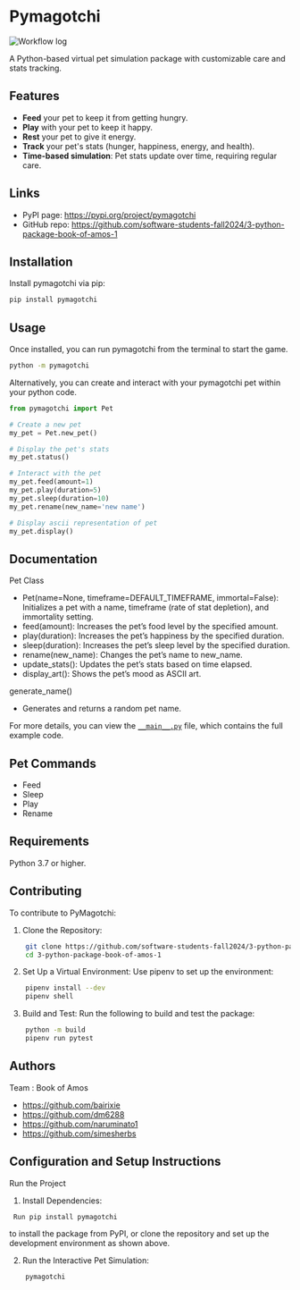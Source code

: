 # Pymagotchi

![Workflow log](https://github.com/software-students-fall2024/3-python-package-book-of-amos-1/actions/workflows/event-logger.yml/badge.svg)

A Python-based virtual pet simulation package with customizable care and stats tracking.

## Features

- **Feed** your pet to keep it from getting hungry.
- **Play** with your pet to keep it happy.
- **Rest** your pet to give it energy.
- **Track** your pet's stats (hunger, happiness, energy, and health).
- **Time-based simulation**: Pet stats update over time, requiring regular care.

## Links
* PyPI page: https://pypi.org/project/pymagotchi
* GitHub repo: https://github.com/software-students-fall2024/3-python-package-book-of-amos-1

## Installation

Install pymagotchi via pip:

```bash
pip install pymagotchi
```

## Usage
Once installed, you can run pymagotchi from the terminal to start the game.
```bash
python -m pymagotchi
```
Alternatively, you can create and interact with your pymagotchi pet within your python code.
```python
from pymagotchi import Pet

# Create a new pet
my_pet = Pet.new_pet()

# Display the pet's stats
my_pet.status()

# Interact with the pet
my_pet.feed(amount=1)
my_pet.play(duration=5)
my_pet.sleep(duration=10)
my_pet.rename(new_name='new name')

# Display ascii representation of pet
my_pet.display()
```
## Documentation

Pet Class

*	Pet(name=None, timeframe=DEFAULT_TIMEFRAME, immortal=False): Initializes a pet with a name, timeframe (rate of stat depletion), and immortality setting.
*	feed(amount): Increases the pet’s food level by the specified amount.
*	play(duration): Increases the pet’s happiness by the specified duration.
*	sleep(duration): Increases the pet’s sleep level by the specified duration.
*	rename(new_name): Changes the pet’s name to new_name.
*	update_stats(): Updates the pet’s stats based on time elapsed.
*	display_art(): Shows the pet’s mood as ASCII art.

generate_name()

*	Generates and returns a random pet name.

For more details, you can view the [`__main__.py`](https://github.com/software-students-fall2024/3-python-package-book-of-amos-1/blob/pypi-uploading/pymagotchi/__main__.py) file, which contains the full example code.

## Pet Commands

* Feed
* Sleep
* Play
* Rename

## Requirements
Python 3.7 or higher.

## Contributing

To contribute to PyMagotchi:

1.	Clone the Repository: 
```bash
    git clone https://github.com/software-students-fall2024/3-python-package-book-of-amos-1.git
    cd 3-python-package-book-of-amos-1
```
2.	Set Up a Virtual Environment:
Use pipenv to set up the environment:
```bash
    pipenv install --dev
    pipenv shell
```
3.	Build and Test:
Run the following to build and test the package:
```bash
    python -m build
    pipenv run pytest
```

## Authors
Team : Book of Amos

* https://github.com/bairixie 
* https://github.com/dm6288
* https://github.com/naruminato1
* https://github.com/simesherbs

## Configuration and Setup Instructions
Run the Project

1.	Install Dependencies: 
```bash
 Run pip install pymagotchi 
 ``` 
to install the package from PyPI, or clone the repository and set up the development environment as shown above.

2.	Run the Interactive Pet Simulation:
```bash
    pymagotchi
```